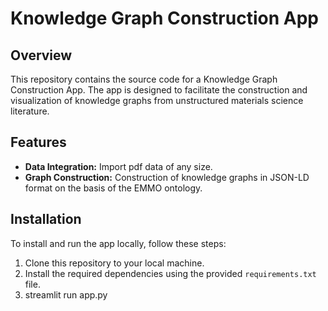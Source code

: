 # Knowledge Graph Construction App

## Overview
This repository contains the source code for a Knowledge Graph Construction App. The app is designed to facilitate the construction and visualization of knowledge graphs from unstructured materials science literature.

## Features
- **Data Integration:** Import pdf data of any size.
- **Graph Construction:** Construction of knowledge graphs in JSON-LD format on the basis of the EMMO ontology.

## Installation
To install and run the app locally, follow these steps:

1. Clone this repository to your local machine.
2. Install the required dependencies using the provided `requirements.txt` file.
3. streamlit run app.py 
